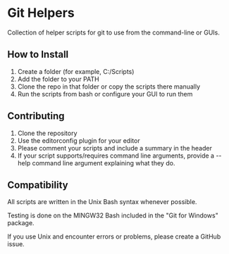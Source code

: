 # Git Helpers

Collection of helper scripts for git to use from the command-line or GUIs.

## How to Install

1. Create a folder (for example, C:/Scripts)
2. Add the folder to your PATH
3. Clone the repo in that folder or copy the scripts there manually
4. Run the scripts from bash or configure your GUI to run them

## Contributing

1. Clone the repository
2. Use the editorconfig plugin for your editor
3. Please comment your scripts and include a summary in the header
4. If your script supports/requires command line arguments,
   provide a --help command line argument explaining what they do.

## Compatibility

All scripts are written in the Unix Bash syntax whenever possible.

Testing is done on the MINGW32 Bash included in the "Git for Windows" package.

If you use Unix and encounter errors or problems, please create a GitHub issue.
